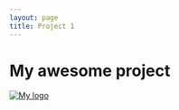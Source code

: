 ```yaml
---
layout: page
title: Project 1
---
```


# My awesome project

[![My logo](https://farm8.staticflickr.com/7494/16149391137_d389b6aca7_b.jpg)](gvakak.com)
